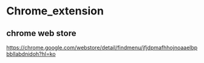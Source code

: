 # Chrome_extension

## chrome web store
https://chrome.google.com/webstore/detail/findmenu/jfjdpmafhhojnoaaelbpbbllabdnidoh?hl=ko
